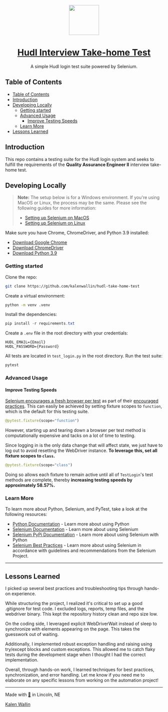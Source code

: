 <p align="center">
  <a href="https://github.com/kalenwallin/hudl-take-home-test">
    <img src="https://sc.hudl.com/favicon.svg" height="96">
    <h1 align="center">Hudl Interview Take-home Test</h3>
  </a>
</p>

<p align="center">A simple Hudl login test suite powered by Selenium.</p>

## Table of Contents

- [Table of Contents](#table-of-contents)
- [Introduction](#introduction)
- [Developing Locally](#developing-locally)
  - [Getting started](#getting-started)
  - [Advanced Usage](#advanced-usage)
    - [Improve Testing Speeds](#improve-testing-speeds)
  - [Learn More](#learn-more)
- [Lessons Learned](#lessons-learned)

## Introduction

This repo contains a testing suite for the Hudl login system and seeks to fulfill the requirements of the **Quality Assurance Engineer II** interview take-home test.

## Developing Locally

> **Note:** The setup below is for a Windows environment.
> If you're using MacOS or Linux, the process may be the same. Please see the following guides for more information:
> - [Setting up Selenium on MacOS](https://gprivate.com/66hws)
> - [Setting up Selenium on Linux](https://gprivate.com/66hwt)

Make sure you have Chrome, ChromeDriver, and Python 3.9 installed:

- [Download Google Chrome](https://www.google.com/chrome/ "Download Google Chrome")
- [Download ChromeDriver](https://chromedriver.chromium.org/home "Download ChromeDriver")
- [Download Python 3.9](https://www.python.org/downloads/ "Download Python 3.9")

### Getting started

Clone the repo:

```bash
git clone https://github.com/kalenwallin/hudl-take-home-test
```

Create a virtual environment:

```bash
python -m venv .venv
```

Install the dependencies:

```powershell
pip install -r requirements.txt
```

Create a `.env` file in the root directory with your credentials:

```plaintext
HUDL_EMAIL={Email}
HUDL_PASSWORD={Password}
```

All tests are located in `test_login.py` in the root directory. Run the test suite:

```bash
pytest
```

### Advanced Usage

#### Improve Testing Speeds

[Selenium encourages a fresh browser per test](https://www.selenium.dev/documentation/test_practices/encouraged/fresh_browser_per_test/ "Selenium encourages a fresh browser per test") as part of their [encouraged practices](https://www.selenium.dev/documentation/test_practices/encouraged/ "Selenium Encouraged Practices"). This can easily be achieved by setting fixture scopes to `function`, which is the default for this testing suite.

```python
@pytest.fixture(scope="function")
```

However, starting up and tearing down a browser per test method is computationally expensive and tacks on a lot of time to testing.

Since logging in is the only data change that will affect state, we just have to log out to avoid resetting the WebDriver instance. **To leverage this, set all fixture scopes to `class`.**

```python
@pytest.fixture(scope="class")
```

Doing so allows each fixture to remain active until all of `TestLogin`'s test methods are complete, thereby **increasing testing speeds by approximately 58.57%.**

### Learn More

To learn more about Python, Selenium, and PyTest, take a look at the following resources:

- [Python Documentation](https://docs.python.org/ "Learn more about using Python") - Learn more about using Python
- [Selenium Documentation](https://www.selenium.dev/ "Learn more about using Selenium") - Learn more about using Selenium
- [Selenium PyPi Documentation](https://pypi.org/project/selenium/ "Learn more about using Selenium with Python") - Learn more about using Selenium with Python
- [Selenium Best Practices](https://www.selenium.dev/documentation/test_practices/ "Selenium Best Practices") - Learn more about using Selenium in accordance with guidelines and recommendations from the Selenium Project.

---

## Lessons Learned

I picked up several best practices and troubleshooting tips through hands-on experience.

While structuring the project, I realized it's critical to set up a good .gitignore for test code. I excluded logs, reports, temp files, and the webdriver binary. This kept the repository history clean and repo size low.

On the coding side, I leveraged explicit WebDriverWait instead of sleep to synchronize with elements appearing on the page. This takes the guesswork out of waiting.

Additionally, I implemented robust exception handling and raising using try/except blocks and custom exceptions. This allowed me to catch flaky tests during the development stage when I thought I had the correct implementation.

Overall, through hands-on work, I learned techniques for best practices, synchronization, and error handling. Let me know if you need me to elaborate on any specific lessons from working on the automation project!

---

Made with [💖](https://kalenwallin.com/easter-egg "Woah, you found an Easter Egg!") in Lincoln, NE

[Kalen Wallin](https://github.com/kalenwallin/ "Kalen's GitHub Profile")
